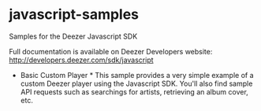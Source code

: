 javascript-samples
==================

Samples for the Deezer Javascript SDK

Full documentation is available on Deezer Developers website: http://developers.deezer.com/sdk/javascript

* Basic Custom Player *
This sample provides a very simple example of a custom Deezer player using the Javascript SDK. 
You'll also find sample API requests such as searchings for artists, retrieving an album cover, etc.

